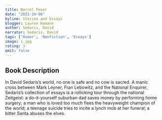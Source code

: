 ```yaml
---
title: Barrel Fever
date: "2021-10-06"
byline: Stories and Essays
blogger: Lauren Hamann
author: Sedaris, David
narrator: Sedaris, David
tags: ['Humor', 'Nonfiction', 'Essays']
image: 1.jpg
rating: 3
omit: false
---
```



## Book Description

In David Sedaris’s world, no one is safe and no cow is sacred. A manic cross between Mark Leyner, Fran Lebowitz, and the National Enquirer, Sedaris’s collection of essays is a rollicking tour through the national Zeitgeist: a do-it-yourself suburban dad saves money by performing home surgery; a man who is loved too much flees the heavyweight champion of the world; a teenage suicide tries to incite a lynch mob at her funeral; a bitter Santa abuses the elves.